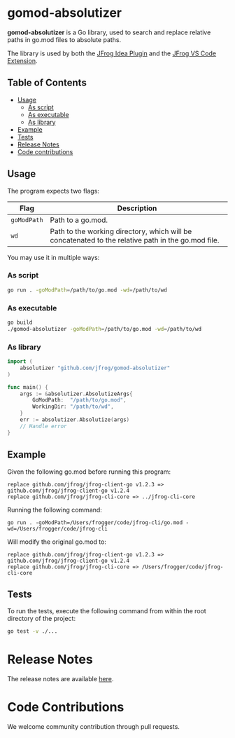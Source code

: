 # gomod-absolutizer

**gomod-absolutizer** is a Go library, used to search and replace relative paths in go.mod files to absolute paths.

The library is used by both the [JFrog Idea Plugin](https://github.com/jfrog/jfrog-idea-plugin) and the [JFrog VS Code Extension](https://github.com/jfrog/jfrog-vscode-extension).

## Table of Contents

- [Usage](#usage)
    - [As script](#as-script)
    - [As executable](#as-executable)
    - [As library](#as-library)
- [Example](#example)
- [Tests](#tests)
- [Release Notes](#release-notes)
- [Code contributions](#code-contributions)

## Usage
The program expects two flags:

| Flag        | Description                                                                                        |
|-------------|----------------------------------------------------------------------------------------------------|
| `goModPath` | Path to a go.mod.                                                                                  |
| `wd`        | Path to the working directory, which will be concatenated to the relative path in the go.mod file. |


You may use it in multiple ways:

### As script
```sh
go run . -goModPath=/path/to/go.mod -wd=/path/to/wd
```

### As executable
```sh
go build
./gomod-absolutizer -goModPath=/path/to/go.mod -wd=/path/to/wd
```

### As library
```go
import (
    absolutizer "github.com/jfrog/gomod-absolutizer"
)

func main() {
    args := &absolutizer.AbsolutizeArgs{
        GoModPath:  "/path/to/go.mod",
        WorkingDir: "/path/to/wd",
    }
    err := absolutizer.Absolutize(args)
    // Handle error
}

```

## Example
Given the following go.mod before running this program:
```
replace github.com/jfrog/jfrog-client-go v1.2.3 => github.com/jfrog/jfrog-client-go v1.2.4
replace github.com/jfrog/jfrog-cli-core => ../jfrog-cli-core
```

Running the following command:

```
go run . -goModPath=/Users/frogger/code/jfrog-cli/go.mod -wd=/Users/frogger/code/jfrog-cli
```

Will modify the original go.mod to:
```
replace github.com/jfrog/jfrog-client-go v1.2.3 => github.com/jfrog/jfrog-client-go v1.2.4
replace github.com/jfrog/jfrog-cli-core => /Users/frogger/code/jfrog-cli-core
```

## Tests
To run the tests, execute the following command from within the root directory of the project:

```sh
go test -v ./...
```

# Release Notes
The release notes are available [here](RELEASE.md#release-notes).

# Code Contributions
We welcome community contribution through pull requests.